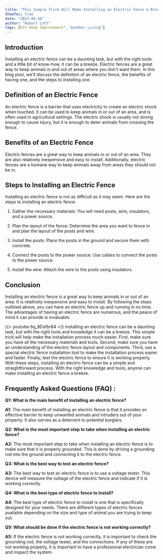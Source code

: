 ```yaml
---
title: "This Simple Trick Will Make Installing an Electric Fence a Breeze!"
ShowToc: true 
date: "2023-04-16"
author: "Robert Lott" 
tags: [DIY Home Improvement", Outdoor Living"]
---
```

## Introduction

Installing an electric fence can be a daunting task, but with the right tools and a little bit of know-how, it can be a breeze. Electric fences are a great way to keep animals in and out of areas where you don't want them. In this blog post, we'll discuss the definition of an electric fence, the benefits of having one, and the steps to installing one.

## Definition of an Electric Fence

An electric fence is a barrier that uses electricity to create an electric shock when touched. It can be used to keep animals in or out of an area, and is often used in agricultural settings. The electric shock is usually not strong enough to cause injury, but it is enough to deter animals from crossing the fence.

## Benefits of an Electric Fence

Electric fences are a great way to keep animals in or out of an area. They are also relatively inexpensive and easy to install. Additionally, electric fences are a humane way to keep animals away from areas they should not be in.

## Steps to Installing an Electric Fence

Installing an electric fence is not as difficult as it may seem. Here are the steps to installing an electric fence:

1. Gather the necessary materials: You will need posts, wire, insulators, and a power source.

2. Plan the layout of the fence: Determine the area you want to fence in and plan the layout of the posts and wire.

3. Install the posts: Place the posts in the ground and secure them with concrete.

4. Connect the posts to the power source: Use cables to connect the posts to the power source.

5. Install the wire: Attach the wire to the posts using insulators.

## Conclusion

Installing an electric fence is a great way to keep animals in or out of an area. It is relatively inexpensive and easy to install. By following the steps outlined above, you can have an electric fence up and running in no time. The advantages of having an electric fence are numerous, and the peace of mind it can provide is invaluable.

{{< youtube 6q_8Dsfbr84 >}} 
Installing an electric fence can be a daunting task, but with the right tools and knowledge it can be a breeze. This simple trick will help make the installation process much easier. First, make sure you have all the necessary materials and tools. Second, make sure you have an understanding of the electric fence layout and components. Third, use a special electric fence installation tool to make the installation process easier and faster. Finally, test the electric fence to ensure it is working properly. With these steps, installing an electric fence can be a simple and straightforward process. With the right knowledge and tools, anyone can make installing an electric fence a breeze.

## Frequently Asked Questions (FAQ) :
**Q1: What is the main benefit of installing an electric fence?**

**A1:** The main benefit of installing an electric fence is that it provides an effective barrier to keep unwanted animals and intruders out of your property. It also serves as a deterrent to potential burglars.

**Q2: What is the most important step to take when installing an electric fence?**

**A2:** The most important step to take when installing an electric fence is to make sure that it is properly grounded. This is done by driving a grounding rod into the ground and connecting it to the electric fence.

**Q3: What is the best way to test an electric fence?**

**A3:** The best way to test an electric fence is to use a voltage tester. This device will measure the voltage of the electric fence and indicate if it is working correctly.

**Q4: What is the best type of electric fence to install?**

**A4:** The best type of electric fence to install is one that is specifically designed for your needs. There are different types of electric fences available depending on the size and type of animal you are trying to keep out.

**Q5: What should be done if the electric fence is not working correctly?**

**A5:** If the electric fence is not working correctly, it is important to check the grounding rod, the voltage tester, and the connections. If any of these are not working properly, it is important to have a professional electrician come and inspect the system.





